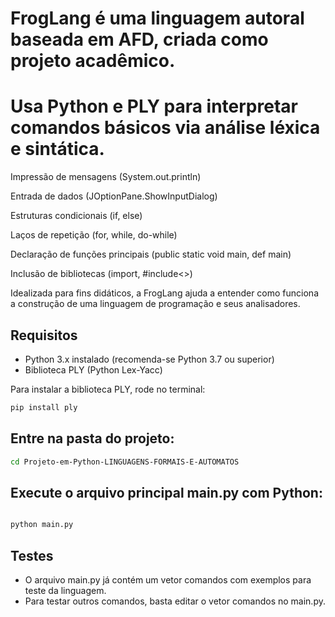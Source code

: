 # FrogLang é uma linguagem autoral baseada em AFD, criada como projeto acadêmico.
# Usa Python e PLY para interpretar comandos básicos via análise léxica e sintática.

Impressão de mensagens (System.out.println)

Entrada de dados (JOptionPane.ShowInputDialog)

Estruturas condicionais (if, else)

Laços de repetição (for, while, do-while)

Declaração de funções principais (public static void main, def main)

Inclusão de bibliotecas (import, #include<>)

Idealizada para fins didáticos, a FrogLang ajuda a entender como funciona a construção de uma linguagem de programação e seus analisadores.

## Requisitos

- Python 3.x instalado (recomenda-se Python 3.7 ou superior)  
- Biblioteca PLY (Python Lex-Yacc)

Para instalar a biblioteca PLY, rode no terminal:

```bash
pip install ply
```

## Entre na pasta do projeto:

```bash
cd Projeto-em-Python-LINGUAGENS-FORMAIS-E-AUTOMATOS
```

## Execute o arquivo principal main.py com Python:
```bash

python main.py
```
## Testes

- O arquivo main.py já contém um vetor comandos com exemplos para teste da linguagem.
- Para testar outros comandos, basta editar o vetor comandos no main.py.
